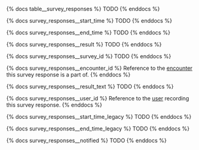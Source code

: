 {% docs table__survey_responses %}
TODO
{% enddocs %}

{% docs survey_responses__start_time %}
TODO
{% enddocs %}

{% docs survey_responses__end_time %}
TODO
{% enddocs %}

{% docs survey_responses__result %}
TODO
{% enddocs %}

{% docs survey_responses__survey_id %}
TODO
{% enddocs %}

{% docs survey_responses__encounter_id %}
Reference to the [encounter](#!/source/source.tamanu.tamanu.encounters) this survey response is a part of.
{% enddocs %}

{% docs survey_responses__result_text %}
TODO
{% enddocs %}

{% docs survey_responses__user_id %}
Reference to the [user](#!/source/source.tamanu.tamanu.users) recording this survey response.
{% enddocs %}

{% docs survey_responses__start_time_legacy %}
TODO
{% enddocs %}

{% docs survey_responses__end_time_legacy %}
TODO
{% enddocs %}

{% docs survey_responses__notified %}
TODO
{% enddocs %}
